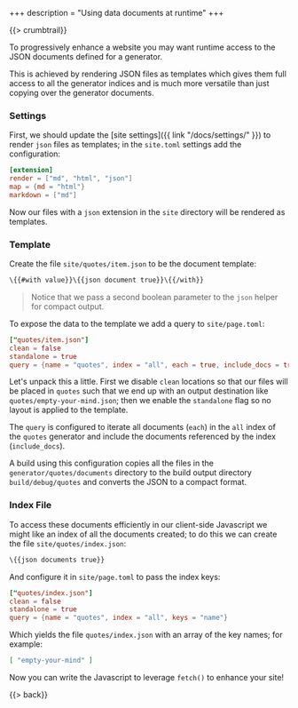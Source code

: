 +++
description = "Using data documents at runtime"
+++

{{> crumbtrail}}

To progressively enhance a website you may want runtime access to the JSON documents defined for a generator.

This is achieved by rendering JSON files as templates which gives them full access to all the generator indices and is much more versatile than just copying over the generator documents.

### Settings

First, we should update the [site settings]({{ link "/docs/settings/" }}) to render `json` files as templates; in the `site.toml` settings add the configuration:

```toml
[extension]
render = ["md", "html", "json"]
map = {md = "html"}
markdown = ["md"]
```

Now our files with a `json` extension in the `site` directory will be rendered as templates.

### Template

Create the file `site/quotes/item.json` to be the document template:

```handlebars
\{{#with value}}\{{json document true}}\{{/with}}
```

> Notice that we pass a second boolean parameter to the `json` helper for compact output.

To expose the data to the template we add a query to `site/page.toml`:

```toml
["quotes/item.json"]
clean = false
standalone = true
query = {name = "quotes", index = "all", each = true, include_docs = true}
```

Let's unpack this a little. First we disable `clean` locations so that our files will be placed in `quotes` such that we end up with an output destination like `quotes/empty-your-mind.json`; then we enable the `standalone` flag so no layout is applied to the template.

The `query` is configured to iterate all documents (`each`) in the `all` index of the `quotes` generator and include the documents referenced by the index (`include_docs`).

A build using this configuration copies all the files in the `generator/quotes/documents` directory to the build output directory `build/debug/quotes` and converts the JSON to a compact format.

### Index File

To access these documents efficiently in our client-side Javascript we might like an index of all the documents created; to do this we can create the file `site/quotes/index.json`:

```handlebars
\{{json documents true}}
```

And configure it in `site/page.toml` to pass the index keys:

```toml
["quotes/index.json"]
clean = false
standalone = true
query = {name = "quotes", index = "all", keys = "name"}
```

Which yields the file `quotes/index.json` with an array of the key names; for example:

```json
[ "empty-your-mind" ]
```

Now you can write the Javascript to leverage `fetch()` to enhance your site!

{{> back}}
